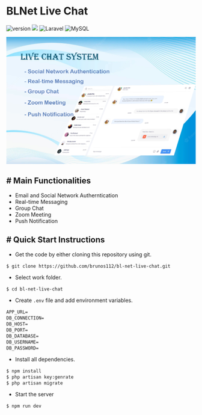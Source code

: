 
# BLNet Live Chat

![version](https://img.shields.io/badge/live--chat-v1.1.0-brightgreen) ![](https://img.shields.io/badge/php-v7.2-blue)  ![Laravel](https://img.shields.io/badge/laravel-%23FF2D20.svg?style=for-the-badge&logo=laravel&logoColor=white) ![MySQL](https://img.shields.io/badge/mysql-%2300f.svg?style=for-the-badge&logo=mysql&logoColor=white)


[![CC0](https://github.com/brunos112/bl-net-live-chat/blob/main/live-chat.png)](https://github.com/brunos112)
  

## # Main Functionalities
- Email and Social Network Autherntication
- Real-time Messaging
- Group Chat
- Zoom Meeting
- Push Notification

  

## # Quick Start Instructions

  

- Get the code by either cloning this repository using git.

```
$ git clone https://github.com/brunos112/bl-net-live-chat.git
```

- Select work folder.

```
$ cd bl-net-live-chat
```

- Create `.env` file and add environment variables.

```
APP_URL=
DB_CONNECTION=
DB_HOST=
DB_PORT=
DB_DATABASE=
DB_USERNAME=
DB_PASSWORD=
```

- Install all dependencies.

```
$ npm install
$ php artisan key:genrate
$ php artisan migrate
```

- Start the server

```
$ npm run dev
```
